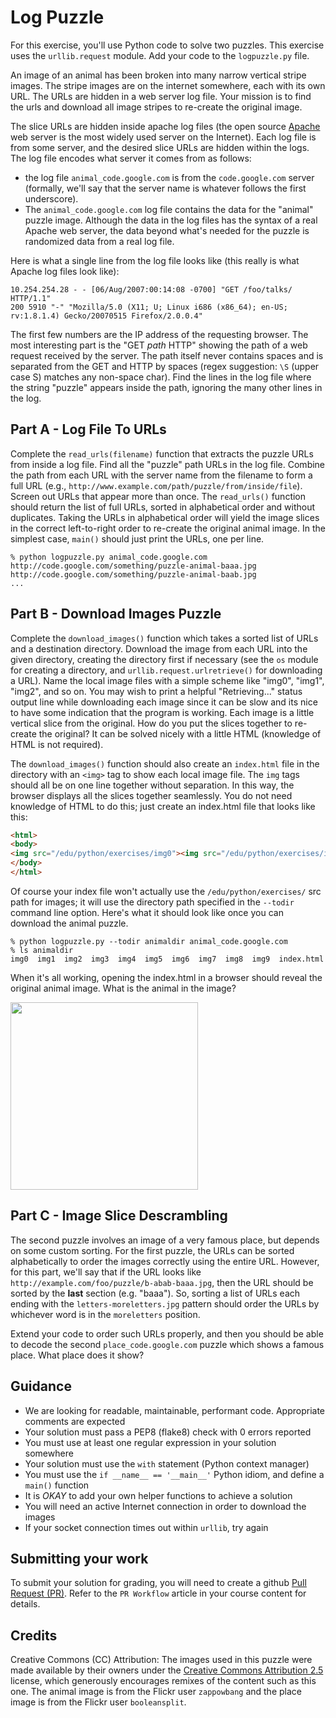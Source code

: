 # Log Puzzle
For this exercise, you'll use Python code to solve two puzzles. This exercise uses the `urllib.request` module. Add your code to the `logpuzzle.py` file.

An image of an animal has been broken into many narrow vertical stripe images. The stripe images are on the internet somewhere, each with its own URL. The URLs are hidden in a web server log file. Your mission is to find the urls and download all image stripes to re-create the original image.

The slice URLs are hidden inside apache log files (the open source [Apache](http://httpd.apache.org/) web server is the most widely used server on the Internet). Each log file is from some server, and the desired slice URLs are hidden within the logs. The log file encodes what server it comes from as follows:

- the log file `animal_code.google.com` is from the `code.google.com` server (formally, we'll say that the server name is whatever follows the first underscore).
- The `animal_code.google.com` log file contains the data for the "animal" puzzle image. Although the data in the log files has the syntax of a real Apache web server, the data beyond what's needed for the puzzle is randomized data from a real log file.

Here is what a single line from the log file looks like (this really is what Apache log files look like):
```
10.254.254.28 - - [06/Aug/2007:00:14:08 -0700] "GET /foo/talks/ HTTP/1.1"
200 5910 "-" "Mozilla/5.0 (X11; U; Linux i686 (x86_64); en-US; rv:1.8.1.4) Gecko/20070515 Firefox/2.0.0.4"
```
The first few numbers are the IP address of the requesting browser. The most interesting part is the "GET _path_ HTTP" showing the path of a web request received by the server. The path itself never contains spaces and is separated from the GET and HTTP by spaces (regex suggestion: `\S` (upper case S) matches any non-space char). Find the lines in the log file where the string "puzzle" appears inside the path, ignoring the many other lines in the log.

## Part A - Log File To URLs
Complete the `read_urls(filename)` function that extracts the puzzle URLs from inside a log file. Find all the "puzzle" path URLs in the log file. Combine the path from each URL with the server name from the filename to form a full URL (e.g., `http://www.example.com/path/puzzle/from/inside/file`). Screen out URLs that appear more than once. The `read_urls()` function should return the list of full URLs, sorted in alphabetical order and without duplicates. Taking the URLs in alphabetical order will yield the image slices in the correct left-to-right order to re-create the original animal image. In the simplest case, `main()` should just print the URLs, one per line.

```console
% python logpuzzle.py animal_code.google.com
http://code.google.com/something/puzzle-animal-baaa.jpg
http://code.google.com/something/puzzle-animal-baab.jpg
...
```

## Part B - Download Images Puzzle
Complete the `download_images()` function which takes a sorted list of URLs and a destination directory. Download the image from each URL into the given directory, creating the directory first if necessary (see the `os` module for creating a directory, and `urllib.request.urlretrieve()` for downloading a URL). Name the local image files with a simple scheme like "img0", "img1", "img2", and so on. You may wish to print a helpful "Retrieving..." status output line while downloading each image since it can be slow and its nice to have some indication that the program is working. Each image is a little vertical slice from the original. How do you put the slices together to re-create the original? It can be solved nicely with a little HTML (knowledge of HTML is not required).

The `download_images()` function should also create an `index.html` file in the directory with an `<img>` tag to show each local image file. The `img` tags should all be on one line together without separation. In this way, the browser displays all the slices together seamlessly. You do not need knowledge of HTML to do this; just create an index.html file that looks like this:

```html
<html>
<body>
<img src="/edu/python/exercises/img0"><img src="/edu/python/exercises/img1"><img src="/edu/python/exercises/img2">...
</body>
</html>
```

Of course your index file won't actually use the `/edu/python/exercises/` src path for images; it will use the directory path specified in the `--todir` command line option. Here's what it should look like once you can download the animal puzzle.

```
% python logpuzzle.py --todir animaldir animal_code.google.com
% ls animaldir
img0  img1  img2  img3  img4  img5  img6  img7  img8  img9  index.html
```

When it's all working, opening the index.html in a browser should reveal the original animal image. What is the animal in the image?

<img src="https://i.ytimg.com/vi/SxvyKqkCXy0/maxresdefault.jpg" width="300" />

## Part C - Image Slice Descrambling
The second puzzle involves an image of a very famous place, but depends on some custom sorting. For the first puzzle, the URLs can be sorted alphabetically to order the images correctly using the entire URL. However, for this part, we'll say that if the URL looks like `http://example.com/foo/puzzle/b-abab-baaa.jpg`, then the URL should be sorted by the **last** section (e.g. "baaa"). So, sorting a list of URLs each ending with the `letters-moreletters.jpg` pattern should order the URLs by whichever word is in the `moreletters` position.

Extend your code to order such URLs properly, and then you should be able to decode the second `place_code.google.com` puzzle which shows a famous place. What place does it show?

## Guidance
- We are looking for readable, maintainable, performant code. Appropriate comments are expected
- Your solution must pass a PEP8 (flake8) check with 0 errors reported
- You must use at least one regular expression in your solution somewhere
- Your solution must use the `with` statement (Python context manager)
- You must use the `if __name__ == '__main__'` Python idiom, and define a `main()` function
- It is *OKAY* to add your own helper functions to achieve a solution
- You will need an active Internet connection in order to download the images
- If your socket connection times out within `urllib`, try again

## Submitting your work
To submit your solution for grading, you will need to create a github [Pull Request (PR)](https://docs.github.com/en/github/collaborating-with-issues-and-pull-requests/about-pull-requests).  Refer to the `PR Workflow` article in your course content for details.

## Credits
Creative Commons (CC) Attribution: The images used in this puzzle were made available by their owners under the [Creative Commons Attribution 2.5](http://creativecommons.org/licenses/by/2.5/) license, which generously encourages remixes of the content such as this one. The animal image is from the Flickr user `zappowbang` and the place image is from the Flickr user `booleansplit`.

